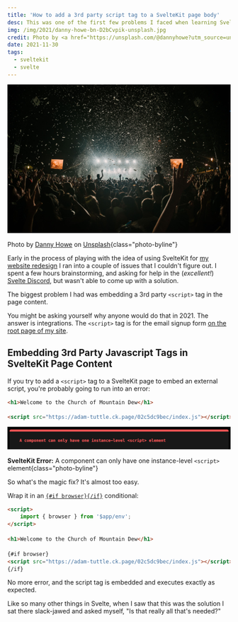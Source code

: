 ```yaml
---
title: 'How to add a 3rd party script tag to a SvelteKit page body'
desc: This was one of the first few problems I faced when learning SvelteKit, and the solution is surprisingly easy!
img: /img/2021/danny-howe-bn-D2bCvpik-unsplash.jpg
credit: Photo by <a href="https://unsplash.com/@dannyhowe?utm_source=unsplash&utm_medium=referral&utm_content=creditCopyText">Danny Howe</a> on <a href="https://unsplash.com/s/photos/party?utm_source=unsplash&utm_medium=referral&utm_content=creditCopyText">Unsplash</a>
date: 2021-11-30
tags:
  - sveltekit
  - svelte
---
```


![A giant crowd at a concert, at night](/img/2021/danny-howe-bn-D2bCvpik-unsplash.jpg)

Photo by <a href="https://unsplash.com/@dannyhowe?utm_source=unsplash&utm_medium=referral&utm_content=creditCopyText">Danny Howe</a> on <a href="https://unsplash.com/s/photos/party?utm_source=unsplash&utm_medium=referral&utm_content=creditCopyText">Unsplash</a>{class="photo-byline"}

Early in the process of playing with the idea of using SvelteKit for [my website redesign][redesign] I ran into a couple of issues that I couldn't figure out. I spent a few hours brainstorming, and asking for help in the (_excellent!_) [Svelte Discord][sveltediscord], but wasn't able to come up with a solution.

The biggest problem I had was embedding a 3rd party `<script>` tag in the page content.

You might be asking yourself why anyone would do that in 2021. The answer is integrations. The `<script>` tag is for the email signup form [on the root page of my site](/).

## Embedding 3rd Party Javascript Tags in SvelteKit Page Content

If you try to add a `<script>` tag to a SvelteKit page to embed an external script, you're probably going to run into an error:

```html
<h1>Welcome to the Church of Mountain Dew</h1>

<script src="https://adam-tuttle.ck.page/02c5dc9bec/index.js"></script>
```

![SvelteKit error message reading, "A component can only have one instance-level <script> element"](/img/2021/sveltekit_script_embed_error.png)

**SvelteKit Error:** A component can only have one instance-level `<script>` element{class="photo-byline"}

So what's the magic fix? It's almost too easy.

Wrap it in an [`{#if browser}{/if}`](https://kit.svelte.dev/docs#modules-$app-env) conditional:

```html
<script>
	import { browser } from '$app/env';
</script>

<h1>Welcome to the Church of Mountain Dew</h1>

{#if browser}
<script src="https://adam-tuttle.ck.page/02c5dc9bec/index.js"></script>
{/if}
```

No more error, and the script tag is embedded and executes exactly as expected.

Like so many other things in Svelte, when I saw that this was the solution I sat there slack-jawed and asked myself, "Is that really all that's needed?"

[redesign]: /blog/2021/a-bunch-of-changes/
[sveltediscord]: https://discord.gg/svelte
